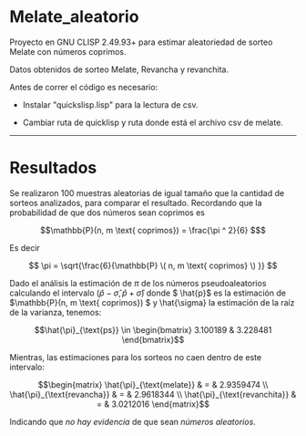 # Melate_aleatorio
Proyecto en GNU CLISP 2.49.93+ para estimar aleatoriedad de sorteo Melate con números coprimos.

Datos obtenidos de sorteo Melate, Revancha y revanchita.

Antes de correr el código es necesario:

- Instalar "quickslisp.lisp" para la lectura de csv.

- Cambiar ruta de quicklisp y ruta donde está el archivo csv de melate.


----------------------------------------------------------------------------------------
# Resultados
Se realizaron 100 muestras aleatorias de igual tamaño que la cantidad de sorteos analizados, para comparar el resultado. Recordando que la probabilidad de que dos números sean coprimos es

```math
\mathbb{P}(n, m \text{ coprimos}) = \frac{\pi ^ 2}{6} $
```

Es decir 

$$ \pi = \sqrt{\frac{6}{\mathbb{P} \( n, m \text{ coprimos} \) }} $$

Dado el análisis la estimación de $\pi$ de los números pseudoaleatorios calculando el intervalo $(\hat{p}-\hat{\sigma}, \hat{p}+ \hat{\sigma} )$ donde $ \hat{p}$ es la estimación de $\mathbb{P}(n, m \text{ coprimos}) $ y \hat{\sigma} la estimación de la raíz de la varianza, tenemos:

```math
\hat{\pi}_{\text{ps}} \in  \begin{bmatrix} 3.100189 & 3.228481 \end{bmatrix}
```

Mientras, las estimaciones para los sorteos no caen dentro de este intervalo:


```math
\begin{matrix} \hat{\pi}_{\text{melate}} & = & 2.9359474 \\  \hat{\pi}_{\text{revancha}} & = & 2.9618344 \\  \hat{\pi}_{\text{revanchita}} & = & 3.0212016  \end{matrix}
```

Indicando que *no hay evidencia* de que sean *números aleatorios*.
